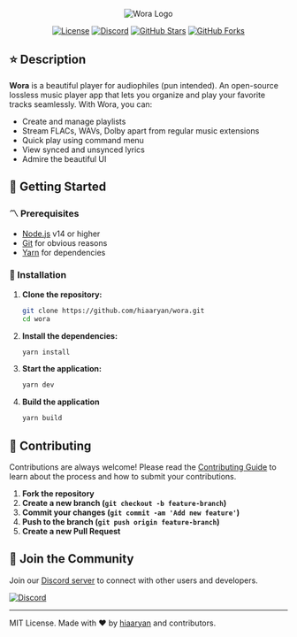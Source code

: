 <p align="center">
  <img src="https://github.com/hiaaryan/wora/blob/main/renderer/public/assets/Github.png?raw=true" alt="Wora Logo" />
</p>

<p align="center">
  <a href="LICENSE"><img src="https://img.shields.io/github/license/hiaaryan/wora" alt="License"></a>
  <a href="https://discord.gg/SYEByd7Zb2"><img src="https://dcbadge.limes.pink/api/server/https://discord.gg/SYEByd7Zb2?style=flat" alt="Discord"></a>
  <a href="https://github.com/hiaaryan/wora/stargazers"><img src="https://img.shields.io/github/stars/hiaaryan/wora?style=flta" alt="GitHub Stars"></a>
  <a href="https://github.com/hiaaryan/wora/network"><img src="https://img.shields.io/github/forks/hiaaryan/wora?style=flat" alt="GitHub Forks"></a>
</p>

## ⭐️ **Description**

**Wora** is a beautiful player for audiophiles (pun intended). An open-source lossless music player app that lets you organize and play your favorite tracks seamlessly. With Wora, you can:

- Create and manage playlists
- Stream FLACs, WAVs, Dolby apart from regular music extensions
- Quick play using command menu
- View synced and unsynced lyrics
- Admire the beautiful UI

## 🚀 **Getting Started**

### 〽️ Prerequisites

- [Node.js](https://nodejs.org/) v14 or higher
- [Git](https://git-scm.com/) for obvious reasons
- [Yarn](https://yarnpkg.com/) for dependencies

### 👾 Installation

1. **Clone the repository:**

    ```sh
    git clone https://github.com/hiaaryan/wora.git
    cd wora
    ```

2. **Install the dependencies:**

    ```sh
    yarn install
    ```

4. **Start the application:**

    ```sh
    yarn dev
    ```

5. **Build the application**

    ```sh
    yarn build
    ```

## 🤝 **Contributing**

Contributions are always welcome! Please read the [Contributing Guide](CONTRIBUTING.md) to learn about the process and how to submit your contributions.

1. **Fork the repository**
2. **Create a new branch (`git checkout -b feature-branch`)**
3. **Commit your changes (`git commit -am 'Add new feature'`)**
4. **Push to the branch (`git push origin feature-branch`)**
5. **Create a new Pull Request**

## 💬 **Join the Community**

Join our [Discord server](https://discord.gg/SYEByd7Zb2/) to connect with other users and developers.

<a href="https://discord.gg/SYEByd7Zb2"><img src="https://dcbadge.limes.pink/api/server/https://discord.gg/SYEByd7Zb2?style=flat" alt="Discord"></a>

---

MIT License. Made with ❤️ by [hiaaryan](https://github.com/hiaaryan) and contributors.
